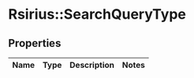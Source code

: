 # Rsirius::SearchQueryType



## Properties
Name | Type | Description | Notes
------------ | ------------- | ------------- | -------------


